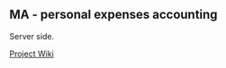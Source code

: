 ## MA - personal expenses accounting
Server side.

[Project Wiki](https://github.com/7LevelLabs/MA/wiki)

